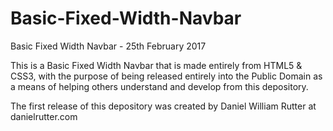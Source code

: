 # Basic-Fixed-Width-Navbar
Basic Fixed Width Navbar - 25th February 2017

This is a Basic Fixed Width Navbar that is made entirely from HTML5 & CSS3, with the purpose of being released entirely into the Public Domain as a means of helping others understand and develop from this depository.

The first release of this depository was created by Daniel William Rutter at danielrutter.com
